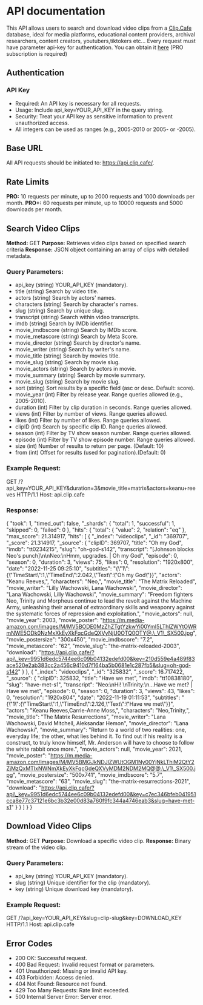 API documentation
=================

This API allows users to search and download video clips from a [Clip.Cafe](https://clip.cafe/) database, ideal for media platforms, educational content providers,  archival researchers, content creators, youtubers,tiktokers etc... 
Every request must have parameter api-key for authentication. You can obtain it [here](https://clip.cafe/api-keys/) (PRO subscription is required)

Authentication
--------------

### API Key

*   Required: An API key is necessary for all requests.
*   Usage: Include api\_key=YOUR\_API\_KEY in the query string.
*   Security: Treat your API key as sensitive information to prevent unauthorized access.
*   All integers can be used as ranges (e.g., 2005-2010 or 2005- or -2005).

Base URL
--------

All API requests should be initiated to: https://api.clip.cafe/.

Rate Limits
-----------

**PRO:** 10 requests per minute, up to 2000 requests and 1000 downloads per month. **PRO+:** 60 requests per minute, up to 10000 requests and 5000 downloads per month.

Search Video Clips
------------------

**Method:** GET **Purpose:** Retrieves video clips based on specified search criteria **Response:** JSON object containing an array of clips with detailed metadata.

### Query Parameters:

*   api\_key (string) YOUR\_API\_KEY (mandatory).
*   title (string) Search by video title.
*   actors (string) Search by actors' names.
*   characters (string) Search by character's names.
*   slug (string) Search by unique slug.
*   transcript (string) Search within video transcripts.
*   imdb (string) Search by IMDb identifier.
*   movie\_imdbscore (string) Search by IMDb score.
*   movie\_metascore (string) Search by Meta Score.
*   movie\_director (string) Search by director's name.
*   movie\_writer (string) Search by writer's name.
*   movie\_title (string) Search by movies title.
*   movie\_slug (string) Search by movie slug.
*   movie\_actors (string) Search by actors in movie.
*   movie\_summary (string) Search by movie summary.
*   movie\_slug (string) Search by movie slug.
*   sort (string) Sort results by a specific field (asc or desc. Default: score).
*   movie\_year (int) Filter by release year. Range queries allowed (e.g., 2005-2010).
*   duration (int) Filter by clip duration in seconds. Range queries allowed.
*   views (int) Filter by number of views. Range queries allowed.
*   likes (int) Filter by number of likes. Range queries allowed.
*   clipID (int) Search by specific clip ID. Range queries allowed.
*   season (int) Filter by TV show season number. Range queries allowed.
*   episode (int) Filter by TV show episode number. Range queries allowed.
*   size (int) Number of results to return per page. (Default: 10)
*   from (int) Offset for results (used for pagination).(Default: 0)

### Example Request:

GET /?api\_key=YOUR\_API\_KEY&duration=3&movie\_title=matrix&actors=keanu+reeves HTTP/1.1 Host: api.clip.cafe

### Response:

{ "took": 1, "timed\_out": false, "\_shards": { "total": 1, "successful": 1, "skipped": 0, "failed": 0 }, "hits": { "total": { "value": 2, "relation": "eq" }, "max\_score": 21.314917, "hits": \[ { "\_index": "videoclips", "\_id": "369707", "\_score": 21.314917, "\_source": { "clipID": 369707, "title": "Oh my God", "imdb": "tt0234215", "slug": "oh-god-s142", "transcript": "\[Johnson blocks Neo's punch\]\\n\\nNeo:\\nHmm, upgrades. | Oh my God", "episode": 0, "season": 0, "duration": 3, "views": 75, "likes": 0, "resolution": "1920x800", "date": "2022-11-25 09:25:10", "subtitles": "{\\"1\\":{\\"TimeStart\\":1,\\"TimeEnd\\":2.042,\\"Text\\":\\"Oh my God\\"}}", "actors": "Keanu Reeves,", "characters": "Neo,", "movie\_title": "The Matrix Reloaded", "movie\_writer": "Lilly Wachowski, Lana Wachowski", "movie\_director": "Lana Wachowski, Lilly Wachowski", "movie\_summary": "Freedom fighters Neo, Trinity and Morpheus continue to lead the revolt against the Machine Army, unleashing their arsenal of extraordinary skills and weaponry against the systematic forces of repression and exploitation.", "movie\_actors": null, "movie\_year": 2003, "movie\_poster": "https://m.media-amazon.com/images/M/MV5BODE0MzZhZTgtYzkwYi00YmI5LThlZWYtOWRmNWE5ODk0NzMxXkEyXkFqcGdeQXVyNjU0OTQ0OTY@.\_V1\_SX500.jpg", "movie\_postersize": "300x450", "movie\_imdbscore": "7.2", "movie\_metascore": "62", "movie\_slug": "the-matrix-reloaded-2003", "download": "https://api.clip.cafe/?api\_key=9951d6edc5744ee6c09b04132edefd00&key=210d559e4a489f83ace520e2ab383cc2a456c9410d7f164ba5b0681e1c287fb5&slug=oh-god-s142" } }, { "\_index": "videoclips", "\_id": "325832", "\_score": 16.717422, "\_source": { "clipID": 325832, "title": "Have we met", "imdb": "tt10838180", "slug": "have-met-s1", "transcript": "Neo:\\nHi! \\nTrinity:\\n...Have we met? | Have we met", "episode": 0, "season": 0, "duration": 3, "views": 43, "likes": 0, "resolution": "1920x804", "date": "2022-11-19 01:11:53", "subtitles": "{\\"1\\":{\\"TimeStart\\":1,\\"TimeEnd\\":2.126,\\"Text\\":\\"Have we met\\"}}", "actors": "Keanu Reeves,Carrie-Anne Moss,", "characters": "Neo,Trinity,", "movie\_title": "The Matrix Resurrections", "movie\_writer": "Lana Wachowski, David Mitchell, Aleksandar Hemon", "movie\_director": "Lana Wachowski", "movie\_summary": "Return to a world of two realities: one, everyday life; the other, what lies behind it. To find out if his reality is a construct, to truly know himself, Mr. Anderson will have to choose to follow the white rabbit once more.", "movie\_actors": null, "movie\_year": 2021, "movie\_poster": "https://m.media-amazon.com/images/M/MV5BMGJkNDJlZWUtOGM1Ny00YjNkLThiM2QtY2ZjMzQxMTIxNWNmXkEyXkFqcGdeQXVyMDM2NDM2MQ@@.\_V1\_SX500.jpg", "movie\_postersize": "500x741", "movie\_imdbscore": "5.7", "movie\_metascore": "63", "movie\_slug": "the-matrix-resurrections-2021", "download": "https://api.clip.cafe/?api\_key=9951d6edc5744ee6c09b04132edefd00&key=c7ec346bfeb041951cca8e77c37121e6bc3b32e00d83a760f9fc344a4746eab3&slug=have-met-s1" } } \] } }  

Download Video Clips
--------------------

**Method:** GET **Purpose:** Download a specific video clip. **Response:** Binary stream of the video clip.

### Query Parameters:

*   api\_key (string) YOUR\_API\_KEY (mandatory).
*   slug (string) Unique identifier for the clip (mandatory).
*   key (string) Unique download key (mandatory).

### Example Request:

GET /?api\_key=YOUR\_API\_KEY&slug=clip-slug&key=DOWNLOAD\_KEY HTTP/1.1 Host: api.clip.cafe

Error Codes
-----------

*   200 OK: Successful request.
*   400 Bad Request: Invalid request format or parameters.
*   401 Unauthorized: Missing or invalid API key.
*   403 Forbidden: Access denied.
*   404 Not Found: Resource not found.
*   429 Too Many Requests: Rate limit exceeded.
*   500 Internal Server Error: Server error.
